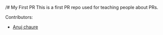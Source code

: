 /# My First PR
This is a first PR repo used for teaching people about PRs.

Contributors:
 - [Anuj chaure](github.com/anuj-c) 
